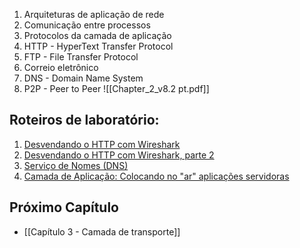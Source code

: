 1. Arquiteturas de aplicação de rede
2. Comunicação entre processos
3. Protocolos da camada de aplicação
4. HTTP - HyperText Transfer Protocol
5. FTP - File Transfer Protocol
6. Correio eletrônico
7. DNS - Domain Name System
8. P2P - Peer to Peer
![[Chapter_2_v8.2 pt.pdf]]
  

## Roteiros de laboratório:
1. [Desvendando o HTTP com Wireshark](https://wiki.sj.ifsc.edu.br/index.php/RED29004-Laborat%C3%B3rios_com_Imunes#Desvendando_o_HTTP_com_Wireshark)
2. [Desvendando o HTTP com Wireshark, parte 2](https://wiki.sj.ifsc.edu.br/index.php/RED29004-Laborat%C3%B3rios_com_Imunes#Desvendando_o_HTTP_com_Wireshark.2C_parte_2)
3. [Serviço de Nomes (DNS)](https://wiki.sj.ifsc.edu.br/index.php/RED29004-Laborat%C3%B3rios_com_Imunes#Servi.C3.A7o_de_Nomes_.28DNS.29)
4. [Camada de Aplicação: Colocando no "ar" aplicações servidoras](https://wiki.sj.ifsc.edu.br/index.php/RED29004-Laborat%C3%B3rios_com_Imunes#Camada_de_Aplica.C3.A7.C3.A3o:_Colocando_no_.22ar.22_aplica.C3.A7.C3.B5es_servidoras)

## Próximo Capítulo
- [[Capítulo 3 - Camada de transporte]]